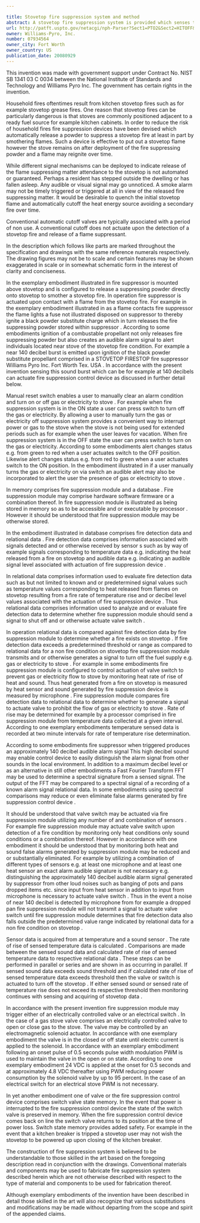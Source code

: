```yaml
---

title: Stovetop fire suppression system and method
abstract: A stovetop fire suppression system is provided which senses the stovetop environment, assesses a fire condition, and limits a fuel or electricity heat source upon determination of a stovetop fire condition. Either, or both of, sound or heat may be monitored for the presence of a fire. Sensed day can be processed for spectral density or rate of rise for subsequent comparison to thresholds or predetermined density values. Upon determination of a stovetop fire condition a fire suppression module triggers, for example, a valve or switch to extinguish the stovetop heat source.
url: http://patft.uspto.gov/netacgi/nph-Parser?Sect1=PTO2&Sect2=HITOFF&p=1&u=%2Fnetahtml%2FPTO%2Fsearch-adv.htm&r=1&f=G&l=50&d=PALL&S1=07934564&OS=07934564&RS=07934564
owner: Williams-Pyro, Inc.
number: 07934564
owner_city: Fort Worth
owner_country: US
publication_date: 20080929
---
```

This invention was made with government support under Contract No. NIST SB 1341 03 C 0034 between the National Institute of Standards and Technology and Williams Pyro Inc. The government has certain rights in the invention.

Household fires oftentimes result from kitchen stovetop fires such as for example stovetop grease fires. One reason that stovetop fires can be particularly dangerous is that stoves are commonly positioned adjacent to a ready fuel source for example kitchen cabinets. In order to reduce the risk of household fires fire suppression devices have been devised which automatically release a powder to suppress a stovetop fire at least in part by smothering flames. Such a device is effective to put out a stovetop flame however the stove remains on after deployment of the fire suppressing powder and a flame may reignite over time.

While different signal mechanisms can be deployed to indicate release of the flame suppressing matter attendance to the stovetop is not automated or guaranteed. Perhaps a resident has stepped outside the dwelling or has fallen asleep. Any audible or visual signal may go unnoticed. A smoke alarm may not be timely triggered or triggered at all in view of the released fire suppressing matter. It would be desirable to quench the initial stovetop flame and automatically cutoff the heat energy source avoiding a secondary fire over time.

Conventional automatic cutoff valves are typically associated with a period of non use. A conventional cutoff does not actuate upon the detection of a stovetop fire and release of a flame suppressant.

In the description which follows like parts are marked throughout the specification and drawings with the same reference numerals respectively. The drawing figures may not be to scale and certain features may be shown exaggerated in scale or in somewhat schematic form in the interest of clarity and conciseness.

In the exemplary embodiment illustrated in fire suppressor is mounted above stovetop and is configured to release a suppressing powder directly onto stovetop to smother a stovetop fire. In operation fire suppressor is actuated upon contact with a flame from the stovetop fire. For example in the exemplary embodiment illustrated in as a flame contacts fire suppressor the flame lights a fuse not illustrated disposed on suppressor to thereby ignite a black powder substitute charge which in turn releases the fire suppressing powder stored within suppressor . According to some embodiments ignition of a combustable propellant not only releases fire suppressing powder but also creates an audible alarm signal to alert individuals located near stove of the stovetop fire condition. For example a near 140 decibel burst is emitted upon ignition of the black powder substitute propellant comprised in a STOVETOP FIRESTOP fire suppressor Williams Pyro Inc. Fort Worth Tex. USA . In accordance with the present invention sensing this sound burst which can be for example at 140 decibels can actuate fire suppression control device as discussed in further detail below.

Manual reset switch enables a user to manually clear an alarm condition and turn on or off gas or electricity to stove . For example when fire suppression system is in the ON state a user can press switch to turn off the gas or electricity. By allowing a user to manually turn the gas or electricity off suppression system provides a convenient way to interrupt power or gas to the stove when the stove is not being used for extended periods such as for example when the user leaves for vacation. When fire suppression system is in the OFF state the user can press switch to turn on the gas or electricity. According to some embodiments alert changes status e.g. from green to red when a user actuates switch to the OFF position. Likewise alert changes status e.g. from red to green when a user actuates switch to the ON position. In the embodiment illustrated in if a user manually turns the gas or electricity on via switch an audible alert may also be incorporated to alert the user the presence of gas or electricity to stove .

In memory comprises fire suppression module and a database . Fire suppression module may comprise hardware software firmware or a combination thereof. In fire suppression module is illustrated as being stored in memory so as to be accessible and or executable by processor . However it should be understood that fire suppression module may be otherwise stored.

In the embodiment illustrated in database comprises fire detection data and relational data . Fire detection data comprises information associated with signals detected and or otherwise received by sensor s such as by way of example signals corresponding to temperature data e.g. indicating the heat released from a fire on stovetop and audible data e.g. indicating an audible signal level associated with actuation of fire suppression device .

In relational data comprises information used to evaluate fire detection data such as but not limited to known and or predetermined signal values such as temperature values corresponding to heat released from flames on stovetop resulting from a fire rate of temperature rise and or decibel level values associated with the actuation of fire suppression device . Thus relational data comprises information used to analyze and or evaluate fire detection data to determine whether fire suppression module should send a signal to shut off and or otherwise actuate valve switch .

In operation relational data is compared against fire detection data by fire suppression module to determine whether a fire exists on stovetop . If fire detection data exceeds a predetermined threshold or range as compared to relational data for a non fire condition on stovetop fire suppression module transmits and or otherwise generates a signal to turn off the fuel supply e.g. gas or electricity to stove . For example in some embodiments fire suppression module is configured to control actuation of valve switch to prevent gas or electricity flow to stove by monitoring heat rate of rise of heat and sound. Thus heat generated from a fire on stovetop is measured by heat sensor and sound generated by fire suppression device is measured by microphone . Fire suppression module compares fire detection data to relational data to determine whether to generate a signal to actuate valve to prohibit the flow of gas or electricity to stove . Rate of rise may be determined for example by a processor comprised in fire suppression module from temperature data collected at a given interval. According to one exemplary embodiments temperature sensed data is recorded at two minute intervals for rate of temperature rise determination.

According to some embodiments fire suppressor when triggered produces an approximately 140 decibel audible alarm signal This high decibel sound may enable control device to easily distinguish the alarm signal from other sounds in the local environment. In addition to a maximum decibel level or as an alternative in still other embodiments a Fast Fourier Transform FFT may be used to determine a spectral signature from a sensed signal. The output of the FFT may be compared to a spectral signal of a recording of a known alarm signal relational data. In some embodiments using spectral comparisons may reduce or even eliminate false alarms generated by fire suppression control device .

It should be understood that valve switch may be actuated via fire suppression module utilizing any number of and combination of sensors . For example fire suppression module may actuate valve switch upon detection of a fire condition by monitoring only heat conditions only sound conditions or a combination thereof. However in accordance with one embodiment it should be understood that by monitoring both heat and sound false alarms generated by suppression module may be reduced and or substantially eliminated. For example by utilizing a combination of different types of sensors e.g. at least one microphone and at least one heat sensor an exact alarm audible signature is not necessary e.g. distinguishing the approximately 140 decibel audible alarm signal generated by suppressor from other loud noises such as banging of pots and pans dropped items etc. since input from heat sensor in addition to input from microphone is necessary to actuate valve switch . Thus in the event a noise of near 140 decibel is detected by microphone from for example a dropped pan fire suppression module will not transmit a signal to actuate valve switch until fire suppression module determines that fire detection data also falls outside the predetermined value range indicated by relational data for a non fire condition on stovetop .

Sensor data is acquired from at temperature and a sound sensor . The rate of rise of sensed temperature data is calculated . Comparisons are made between the sensed sound data and calculated rate of rise of sensed temperature data to respective relational data . These steps can be performed in parallel or series and are shown in as occurring in parallel. If sensed sound data exceeds sound threshold and if calculated rate of rise of sensed temperature data exceeds threshold then the valve or switch is actuated to turn off the stovetop . If either sensed sound or sensed rate of temperature rise does not exceed its respective threshold then monitoring continues with sensing and acquiring of stovetop data .

In accordance with the present invention fire suppression module may trigger either of an electrically controlled valve or an electrical switch . In the case of a gas stove valve comprises an electrically controlled valve to open or close gas to the stove. The valve may be controlled by an electromagnetic solenoid actuator. In accordance with one exemplary embodiment the valve is in the closed or off state until electric current is applied to the solenoid. In accordance with an exemplary embodiment following an onset pulse of 0.5 seconds pulse width modulation PWM is used to maintain the valve in the open or on state. According to one exemplary embodiment 24 VDC is applied at the onset for 0.5 seconds and at approximately 4.8 VDC thereafter using PWM reducing power consumption by the solenoid valve by up to 95 percent. In the case of an electrical switch for an electrical stove PWM is not necessary.

In yet another embodiment one of valve or the fire suppression control device comprises switch valve state memory. In the event that power is interrupted to the fire suppression control device the state of the switch valve is preserved in memory. When the fire suppression control device comes back on line the switch valve returns to its position at the time of power loss. Switch state memory provides added safety. For example in the event that a kitchen breaker is tripped a stovetop user may not wish the stovetop to be powered up upon closing of the kitchen breaker.

The construction of fire suppression system is believed to be understandable to those skilled in the art based on the foregoing description read in conjunction with the drawings. Conventional materials and components may be used to fabricate fire suppression system described herein which are not otherwise described with respect to the type of material and components to be used for fabrication thereof.

Although exemplary embodiments of the invention have been described in detail those skilled in the art will also recognize that various substitutions and modifications may be made without departing from the scope and spirit of the appended claims.

